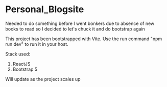 # Personal_Blogsite
Needed to do something before I went bonkers due to absence of new books to read so I decided to let's chuck it and do bootstrap again

This project has been bootstrapped with Vite. Use the run command "npm run dev" to run it in your host.

Stack used:
1. ReactJS
2. Bootstrap 5

Will update as the project scales up
